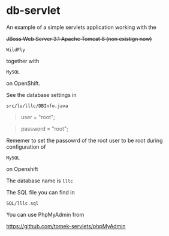 # db-servlet
An example of a simple servlets application working with the

<del>JBoss Web Server 3.1 Apache Tomcat 8 (non existign now)
  
`WildFly` 

together with

`MySQL`

on OpenShift.


See the database settings in

`src/lu/lllc/DBInfo.java`


> user = "root";

> password = "root";

Rememer to set the passowrd of the root user to be root during configuration of

`MySQL` 

on Openshift 

The database name is
`lllc`

The SQL file you can find in 

`SQL/lllc.sql`

You can use PhpMyAdmin from

https://github.com/tomek-servlets/phpMyAdmin
